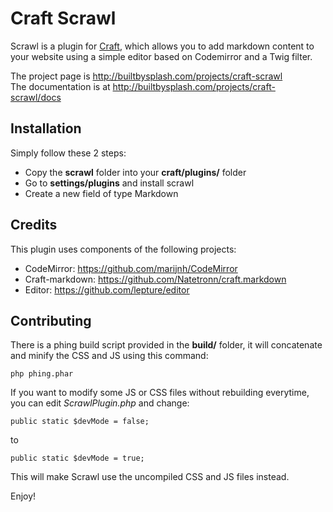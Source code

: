 # Craft Scrawl

Scrawl is a plugin for [Craft](http://buildwithcraft.com), which allows
you to add markdown content to your website using a simple editor based on Codemirror and a Twig filter.

The project page is <http://builtbysplash.com/projects/craft-scrawl>  
The documentation is at <http://builtbysplash.com/projects/craft-scrawl/docs>

## Installation 

Simply follow these 2 steps:

* Copy the **scrawl** folder into your **craft/plugins/** folder
* Go to **settings/plugins** and install scrawl
* Create a new field of type Markdown

## Credits

This plugin uses components of the following projects:

* CodeMirror: <https://github.com/marijnh/CodeMirror>
* Craft-markdown: <https://github.com/Natetronn/craft.markdown>
* Editor: <https://github.com/lepture/editor>

## Contributing

There is a phing build script provided in the **build/** folder, it will concatenate and minify the CSS and JS using this command:

    php phing.phar

If you want to modify some JS or CSS files without rebuilding everytime, you can edit *ScrawlPlugin.php* and change:

    public static $devMode = false;
    
to
    
    public static $devMode = true;
    
This will make Scrawl use the uncompiled CSS and JS files instead.

Enjoy!